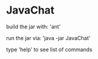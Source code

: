 JavaChat
========

build the jar with: 'ant'

run the jar via: 'java -jar JavaChat'

type 'help' to see list of commands
